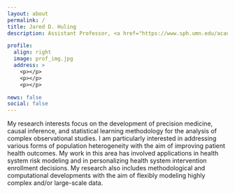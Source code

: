 ```yaml
---
layout: about
permalink: /
title: Jared D. Huling
description: Assistant Professor, <a href="https://www.sph.umn.edu/academics/divisions/biostatistics/">Division of Biotatistics</a>, <a href = "https://twin-cities.umn.edu/"> University of Minnesota</a>.

profile:
  align: right
  image: prof_img.jpg
  address: >
    <p></p>
    <p></p>
    <p></p>

news: false
social: false
---
```


My research interests focus on the development of precision medicine, causal inference, and statistical learning methodology for the analysis of complex observational studies.
I am particularly interested in addressing various forms of population heterogeneity with the aim of improving patient health outcomes. My work in this area has involved applications in health system risk modeling and in personalizing health system intervention enrollment decisions. My research also includes methodological and computational developments with the aim of flexibly modeling highly complex and/or large-scale data.
